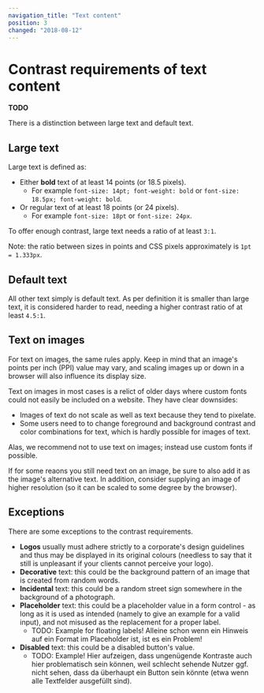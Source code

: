 ```yaml
---
navigation_title: "Text content"
position: 3
changed: "2018-08-12"
---
```


# Contrast requirements of text content

**TODO**

There is a distinction between large text and default text.

## Large text

Large text is defined as:

- Either **bold** text of at least 14 points (or 18.5 pixels).
    - For example `font-size: 14pt; font-weight: bold` or `font-size: 18.5px; font-weight: bold`.
- Or regular text of at least 18 points (or 24 pixels).
    - For example `font-size: 18pt` or `font-size: 24px`.

To offer enough contrast, large text needs a ratio of at least `3:1`.

Note: the ratio between sizes in points and CSS pixels approximately is `1pt = 1.333px`.

## Default text

All other text simply is default text. As per definition it is smaller than large text, it is considered harder to read, needing a higher contrast ratio of at least `4.5:1`.

## Text on images

For text on images, the same rules apply. Keep in mind that an image's points per inch (PPI) value may vary, and scaling images up or down in a browser will also influence its display size.

Text on images in most cases is a relict of older days where custom fonts could not easily be included on a website. They have clear downsides:

- Images of text do not scale as well as text because they tend to pixelate.
- Some users need to to change foreground and background contrast and color combinations for text, which is hardly possible for images of text.

Alas, we recommend not to use text on images; instead use custom fonts if possible.

If for some reaons you still need text on an image, be sure to also add it as the image's alternative text. In addition, consider supplying an image of higher resolution (so it can be scaled to some degree by the browser).

## Exceptions

There are some exceptions to the contrast requirements.

- **Logos** usually must adhere strictly to a corporate's design guidelines and thus may be displayed in its original colours (needless to say that it still is unpleasant if your clients cannot perceive your logo).
- **Decorative** text: this could be the background pattern of an image that is created from random words.
- **Incidental** text: this could be a random street sign somewhere in the background of a photograph.
- **Placeholder** text: this could be a placeholder value in a form control - as long as it is used as intended (namely to give an example for a valid input), and not misused as the replacement for a proper label.
    - TODO: Example for floating labels! Alleine schon wenn ein Hinweis auf ein Format im Placeholder ist, ist es ein Problem!
- **Disabled** text: this could be a disabled button's value.
    - TODO: Example! Hier aufzeigen, dass ungenügende Kontraste auch hier problematisch sein können, weil schlecht sehende Nutzer ggf. nicht sehen, dass da überhaupt ein Button sein könnte (etwa wenn alle Textfelder ausgefüllt sind).
